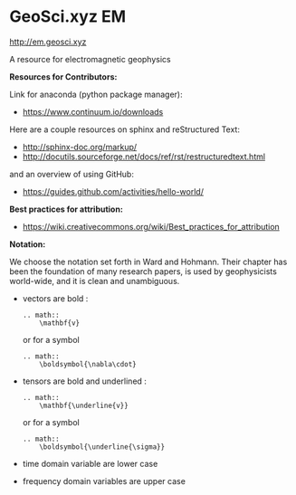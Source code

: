 # GeoSci.xyz EM

http://em.geosci.xyz

A resource for electromagnetic geophysics

**Resources for Contributors:**

Link for anaconda (python package manager):
- https://www.continuum.io/downloads

Here are a couple resources on sphinx and reStructured Text:

- http://sphinx-doc.org/markup/
- http://docutils.sourceforge.net/docs/ref/rst/restructuredtext.html

and an overview of using GitHub:
- https://guides.github.com/activities/hello-world/

**Best practices for attribution:**

- https://wiki.creativecommons.org/wiki/Best_practices_for_attribution


**Notation:**

We choose the notation set forth  in Ward and Hohmann. Their chapter has been the foundation of many research papers, is used by geophysicists world-wide, and it is clean and unambiguous. 
 
- vectors are bold : 

    ```
    .. math:: 
        \mathbf{v}
    ```
  or for a symbol
    ```
    .. math::
        \boldsymbol{\nabla\cdot}
    ```
  
- tensors are bold and underlined :

    ```
    .. math::
        \mathbf{\underline{v}}
    ```
  or for a symbol
    ```
    .. math::
        \boldsymbol{\underline{\sigma}}
    ```
  
- time domain variable are lower case
- frequency domain variables are upper case
